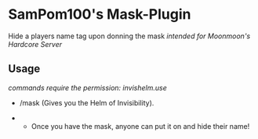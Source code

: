 # SamPom100's Mask-Plugin
Hide a players name tag upon donning the mask
*intended for Moonmoon's Hardcore Server*

## Usage
*commands require the permission: invishelm.use*
- /mask  (Gives you the Helm of Invisibility).

- - Once you have the mask, anyone can put it on and hide their name!
